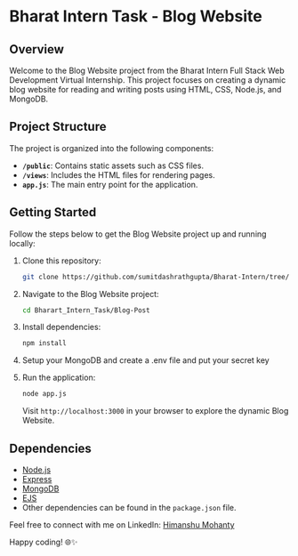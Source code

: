 # Bharat Intern Task - Blog Website

## Overview

Welcome to the Blog Website project from the Bharat Intern Full Stack Web Development Virtual Internship. This project focuses on creating a dynamic blog website for reading and writing posts using HTML, CSS, Node.js, and MongoDB.

## Project Structure

The project is organized into the following components:

- **`/public`**: Contains static assets such as CSS files.
- **`/views`**: Includes the HTML files for rendering pages.
- **`app.js`**: The main entry point for the application.

## Getting Started

Follow the steps below to get the Blog Website project up and running locally:

1. Clone this repository:

    ```bash
    git clone https://github.com/sumitdashrathgupta/Bharat-Intern/tree/main/Blog-Post
    ```

2. Navigate to the Blog Website project:

    ```bash
    cd Bharart_Intern_Task/Blog-Post
    ```

3. Install dependencies:

    ```bash
    npm install
    ```
4. Setup your MongoDB and create a .env file and put your secret key

   
5. Run the application:

    ```bash
    node app.js
    ```

    Visit `http://localhost:3000` in your browser to explore the dynamic Blog Website.

## Dependencies

- [Node.js](https://nodejs.org/)
- [Express](https://expressjs.com/)
- [MongoDB](https://www.mongodb.com/)
- [EJS](https://ejs.co/)
- Other dependencies can be found in the `package.json` file.


Feel free to connect with me on LinkedIn: [Himanshu Mohanty](https://www.linkedin.com/in/sumitgupta150/)

Happy coding! 🌐✨
